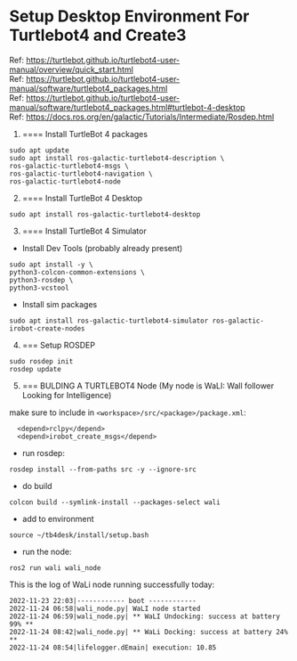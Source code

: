 # Setup Desktop Environment For Turtlebot4 and Create3

Ref: https://turtlebot.github.io/turtlebot4-user-manual/overview/quick_start.html  
Ref: https://turtlebot.github.io/turtlebot4-user-manual/software/turtlebot4_packages.html  
Ref: https://turtlebot.github.io/turtlebot4-user-manual/software/turtlebot4_packages.html#turtlebot-4-desktop  
Ref: https://docs.ros.org/en/galactic/Tutorials/Intermediate/Rosdep.html  





1) ==== Install TurtleBot 4 packages
```
sudo apt update
sudo apt install ros-galactic-turtlebot4-description \
ros-galactic-turtlebot4-msgs \
ros-galactic-turtlebot4-navigation \
ros-galactic-turtlebot4-node
```
2) ==== Install TurtleBot 4 Desktop
```
sudo apt install ros-galactic-turtlebot4-desktop
```

3) ==== Install TurtleBot 4 Simulator

* Install Dev Tools (probably already present)
```
sudo apt install -y \
python3-colcon-common-extensions \
python3-rosdep \
python3-vcstool
```

* Install sim packages
```
sudo apt install ros-galactic-turtlebot4-simulator ros-galactic-irobot-create-nodes
```

4) === Setup ROSDEP
```
sudo rosdep init
rosdep update
```

5) === BULDING A TURTLEBOT4 Node (My node is WaLI: Wall follower Looking for Intelligence)

make sure to include in ```<workspace>/src/<package>/package.xml```:  
```
  <depend>rclpy</depend>
  <depend>irobot_create_msgs</depend>
```
- run rosdep:  
```
rosdep install --from-paths src -y --ignore-src  
```
- do build  
```
colcon build --symlink-install --packages-select wali  
```
- add to environment  
```
source ~/tb4desk/install/setup.bash  
```
- run the node:  
```
ros2 run wali wali_node
```

This is the log of WaLi node running successfully today:
```
2022-11-23 22:03|------------ boot ------------
2022-11-24 06:58|wali_node.py| WaLI node started
2022-11-24 06:59|wali_node.py| ** WaLI Undocking: success at battery 99% **
2022-11-24 08:42|wali_node.py| ** WaLi Docking: success at battery 24% **
2022-11-24 08:54|lifelogger.dEmain| execution: 10.85
```
